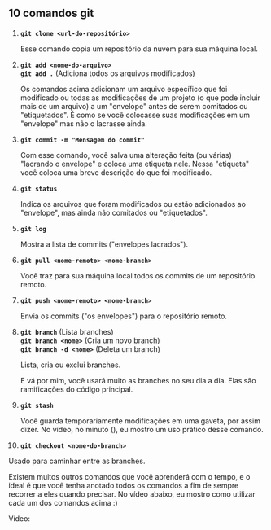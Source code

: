 ## 10 comandos git

1. **`git clone <url-do-repositório>`**

   Esse comando copia um repositório da nuvem para sua máquina local.

2. **`git add <nome-do-arquivo>`**  
   **`git add .`** (Adiciona todos os arquivos modificados)

   Os comandos acima adicionam um arquivo específico que foi modificado ou todas as modificações de um projeto (o que pode incluir mais de um arquivo) a um "envelope" antes de serem comitados ou "etiquetados". É como se você colocasse suas modificações em um "envelope" mas não o lacrasse ainda.

3. **`git commit -m "Mensagem do commit"`**

   Com esse comando, você salva uma alteração feita (ou várias) "lacrando o envelope" e coloca uma etiqueta nele. Nessa "etiqueta" você coloca uma breve descrição do que foi modificado.

4. **`git status`**

   Indica os arquivos que foram modificados ou estão adicionados ao "envelope", mas ainda não comitados ou "etiquetados".

5. **`git log`**

   Mostra a lista de commits ("envelopes lacrados").

6. **`git pull <nome-remoto> <nome-branch>`**

   Você traz para sua máquina local todos os commits de um repositório remoto.

7. **`git push <nome-remoto> <nome-branch>`**

   Envia os commits ("os envelopes") para o repositório remoto.

8. **`git branch`** (Lista branches)  
   **`git branch <nome>`** (Cria um novo branch)  
   **`git branch -d <nome>`** (Deleta um branch)

   Lista, cria ou exclui branches.

   E vá por mim, você usará muito as branches no seu dia a dia. Elas são ramificações do código principal.

9. **`git stash`**

   Você guarda temporariamente modificações em uma gaveta, por assim dizer. No vídeo, no minuto (), eu mostro um uso prático desse comando.

10. **`git checkout <nome-do-branch>`**

   Usado para caminhar entre as branches.

Existem muitos outros comandos que você aprenderá com o tempo, e o ideal é que você tenha anotado todos os comandos a fim de sempre recorrer a eles quando precisar. No vídeo abaixo, eu mostro como utilizar cada um dos comandos acima :)

Vídeo:
